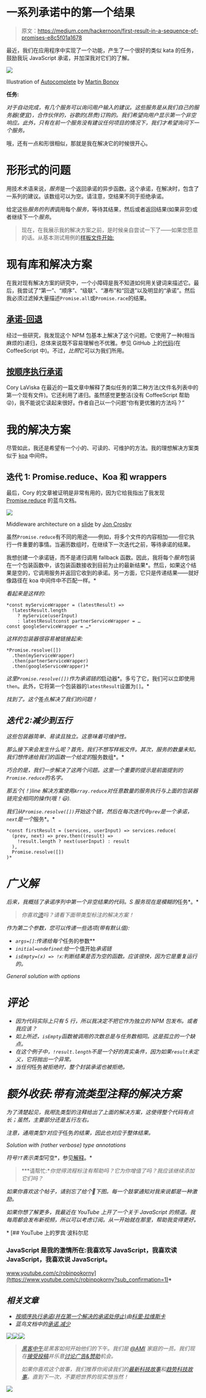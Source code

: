 # 一系列承诺中的第一个结果

> 原文：<https://medium.com/hackernoon/first-result-in-a-sequence-of-promises-e8c5f01a1678>

最近，我们在应用程序中实现了一个功能，产生了一个很好的类似 kata 的任务，鼓励我玩 JavaScript 承诺，并加深我对它们的了解。

![](img/46990338846f76354fd0734d69212b20.png)

Illustration of [Autocomplete](https://dribbble.com/shots/2220256-Autocomplete) by [Martin Bonov](https://medium.com/u/97ed1df6cbc8?source=post_page-----e8c5f01a1678--------------------------------)

**任务:**

*对于自动完成，有几个服务可以询问用户输入的建议。这些服务是从我们自己的服务器(便宜)，合作伙伴的，谷歌的(昂贵)订购的。我们希望向用户显示第一个非空响应。此外，只有在前一个服务没有建议任何项目的情况下，我们才希望询问下一个服务。*

哦，还有一点和形很相似，那就是我在解决它的时候很开心。

# 形形式的问题

用技术术语来说，*服务*是一个返回承诺的异步函数。这个承诺，在解决时，包含了一系列的建议。该数组可以为空。请注意，空结果不同于拒绝承诺。

给定这些*服务的列表*调用每个*服务*，等待其结果，然后或者返回结果(如果非空)或者继续下一个*服务*。

> 现在，在我展示我的解决方案之前，是时候亲自尝试一下了——如果您愿意的话。从基本测试用例的[样板文件开始:](https://gist.github.com/robinpokorny/fb01d868d79e9afadff5d5ddcfa48f08)

# 现有库和解决方案

在我对现有解决方案的研究中，一个小障碍是我不知道如何用关键词来描述它。最后，我尝试了“第一”、“顺序”、“级联”、“瀑布”和“回退”以及明显的“承诺”。然后我必须过滤掉大量描述`Promise.all`或`Promise.race`的结果。

## [承诺-回退](https://www.npmjs.com/package/promise-fallback)

经过一些研究，我发现这个 NPM 包基本上解决了这个问题。它使用了一种(相当麻烦的)递归，总体来说既不容易理解也不优雅。参见 GitHub 上的[代码](https://github.com/CharlesWall/promise-fallback/blob/6095a5deff9dbbe60006d50d1d2ccda82e8187c4/src/index.coffee)(在 CoffeeScript 中)。不过，*比照*它可以为我们所用。

## [按顺序执行承诺](https://www.abeautifulsite.net/executing-promises-in-sequence-and-stopping-at-the-first-resolved-promise)

Cory LaViska 在最近的一篇文章中解释了类似任务的第二种方法(文件名列表中的第一个现有文件)。它还利用了递归。虽然感觉更整洁(没有 CoffeeScript 帮助😜)，我不能说它读起来很好。作者自己以一个问题“你有更优雅的方法吗？”

# 我的解决方案

尽管如此，我还是希望有一个小的、可读的、可维护的方法。我的理想解决方案类似于 [koa](http://koajs.com/) 中间件。

## 迭代 1: Promise.reduce、Koa 和 wrappers

最后，Cory 的文章被证明是非常有用的，因为它给我指出了我发现 [Promise.reduce](http://bluebirdjs.com/docs/api/promise.reduce.html) 的蓝鸟文档。

![](img/9b27baf5275541a7d8a977d4c6705f87.png)

Middleware architecture on a [slide](http://www.slideshare.net/joncrosby/rack-middleware/89-Middleware_App_HTTPTuesday_March_17) by [Jon Crosby](https://medium.com/u/d903c92bf073?source=post_page-----e8c5f01a1678--------------------------------)

虽然`Promise.reduce`有不同的用途——例如，将多个文件的内容相加——但它执行一件重要的事情。当遍历数组时，在继续下一次迭代之前，等待承诺的结果。

我想创建一个承诺链，而不是递归调用 fallback 函数。因此，我将每个*服务*包装在一个包装函数中，该包装函数接收到目前为止的最新结果*。然后，如果这个结果是空的，它调用服务并返回它收到的承诺。另一方面，它只是传递结果——就好像路径在 koa 中间件中不匹配一样。*

*看起来是这样的:*

```
*const myServiceWrapper = (latestResult) =>
  !latestResult.length
    ? myService(userInput)
    : latestResultconst partnerServiceWrapper = …
const googleServiceWrapper = …*
```

*这样的包装器很容易被链接起来:*

```
*Promise.resolve([])
  .then(myServiceWrapper)
  .then(partnerServiceWrapper)
  .then(googleServiceWrapper)*
```

*这里`Promise.resolve([])`作为承诺链的*启动器*。多亏了它，我们可以立即使用`then`。此外，它将第一个包装器的`latestResult`设置为`[]`。*

*找到了。这个*差点*解决了我们的问题！*

## *迭代 2:减少到五行*

*这些包装器简单、易读且独立。这意味着可维护性。*

*那么接下来会发生什么呢？首先，我们不想写样板文件。其次，*服务*的数量未知。我们想传递给我们的函数一个给定的*服务数组*。*

*巧合的是，我们一步解决了这两个问题。这里一个重要的提示是前面提到的`Promise.reduce`的名字。*

*那五个(！)line 解决方案使用`Array.reduce`对任意数量的服务执行与上面的包装器链完全相同的操作(哦！😃).*

*我们从`Promise.resolve([])`开始这个链，然后在每次迭代中`prev`是一个承诺，`next`是一个*服务*。*

```
*const firstResult = (services, userInput) => services.reduce(
  (prev, next) => prev.then((result) =>
    !result.length ? next(userInput) : result
  ),
  Promise.resolve([])
)*
```

# *广义解*

*后来，我概括了承诺序列中第一个非空结果的代码。S *服务*现在是模糊的*任务*。*

> *你喜欢[流](https://flowtype.org/)吗？请看下面带类型标注的解决方案！*

*作为第二个参数，您可以传递一些选项(带有默认值):*

*   *`args=[]`:传递给每个*任务的参数**
*   *`initial=undefined`:给*一个值开始*承诺链*
*   *`isEmpty=(x) => !x`:判断结果是否为空的函数。应该很快，因为它是重复运行的。*

*General solution with options*

# *评论*

*   *因为代码实际上只有 5 行，所以我决定不把它作为独立的 NPM 包发布。或者我应该？*
*   *如上所述，`isEmpty`函数被调用的次数总是与任务数相同。这是孤立的一个缺点。*
*   *在这个例子中，`!result.length`不是一个好的真实条件，因为如果`result`未定义，它将抛出一个异常。*
*   *当任何*任务*被拒绝时，整个封装承诺也被拒绝。*

# *额外收获:带有流类型注释的解决方案*

*为了清楚起见，我用*流*类型的注释给出了上面的解决方案，这使得整个代码有点长；虽然，主要部分还是五行左右。*

*注意，通用类型`T`对应于*任务*的结果，因此也对应于整体结果。*

*Solution with (rather verbose) type annotations*

*符号`?T`表示类型*可空*，参见[解释](https://gist.github.com/robinpokorny/b18ecd4565104831a78b02a43d62c1af)。*

> ***请帮忙:**你觉得流程标注有帮助吗？它为你增值了吗？我应该继续添加它们吗？*

**如果你喜欢这个帖子，请别忘了给个*👏*下图*。每一个鼓掌通知对我来说都是一种激励。*

*如果你想了解更多，我最近在 YouTube 上开了一个关于 JavaScript 的频道。我每周都会发布新视频，所以可以考虑订阅。从一开始就在那里，帮助我变得更好。*

*[](https://www.youtube.com/c/robinpokorny?sub_confirmation=1) [## YouTube 上的罗宾·波科尔尼

### JavaScript 是我的激情所在:我喜欢写 JavaScript，我喜欢读 JavaScript，我喜欢说 JavaScript。

www.youtube.com/c/robinpokorny](https://www.youtube.com/c/robinpokorny?sub_confirmation=1)* 

## *相关文章*

*   *[按顺序执行承诺(并在第一个解决的承诺处停止)](https://www.abeautifulsite.net/executing-promises-in-sequence-and-stopping-at-the-first-resolved-promise)由[科里·拉维斯卡](https://medium.com/u/1e2dfa2c83d2?source=post_page-----e8c5f01a1678--------------------------------)*
*   *蓝鸟文档中的[承诺.减少](http://bluebirdjs.com/docs/api/promise.reduce.html)*

*[![](img/50ef4044ecd4e250b5d50f368b775d38.png)](http://bit.ly/HackernoonFB)**[![](img/979d9a46439d5aebbdcdca574e21dc81.png)](https://goo.gl/k7XYbx)**[![](img/2930ba6bd2c12218fdbbf7e02c8746ff.png)](https://goo.gl/4ofytp)*

> *[黑客中午](http://bit.ly/Hackernoon)是黑客如何开始他们的下午。我们是 [@AMI](http://bit.ly/atAMIatAMI) 家庭的一员。我们现在[接受投稿](http://bit.ly/hackernoonsubmission)并乐意[讨论广告&赞助](mailto:partners@amipublications.com)机会。*
> 
> *如果你喜欢这个故事，我们推荐你阅读我们的[最新科技故事](http://bit.ly/hackernoonlatestt)和[趋势科技故事](https://hackernoon.com/trending)。直到下一次，不要把世界的现实想当然！*

*![](img/be0ca55ba73a573dce11effb2ee80d56.png)*